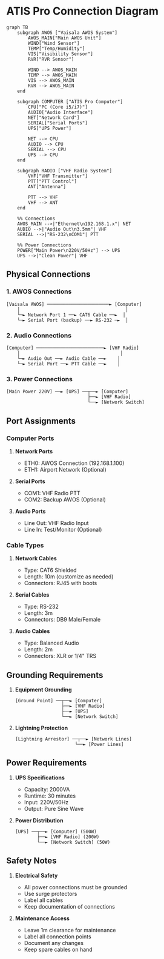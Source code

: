 # ATIS Pro Connection Diagram

```mermaid
graph TB
    subgraph AWOS ["Vaisala AWOS System"]
        AWOS_MAIN["Main AWOS Unit"]
        WIND["Wind Sensor"]
        TEMP["Temp/Humidity"]
        VIS["Visibility Sensor"]
        RVR["RVR Sensor"]
        
        WIND --> AWOS_MAIN
        TEMP --> AWOS_MAIN
        VIS --> AWOS_MAIN
        RVR --> AWOS_MAIN
    end

    subgraph COMPUTER ["ATIS Pro Computer"]
        CPU["PC (Core i5/i7)"]
        AUDIO["Audio Interface"]
        NET["Network Card"]
        SERIAL["Serial Ports"]
        UPS["UPS Power"]
        
        NET --> CPU
        AUDIO --> CPU
        SERIAL --> CPU
        UPS --> CPU
    end

    subgraph RADIO ["VHF Radio System"]
        VHF["VHF Transmitter"]
        PTT["PTT Control"]
        ANT["Antenna"]
        
        PTT --> VHF
        VHF --> ANT
    end

    %% Connections
    AWOS_MAIN -->|"Ethernet\n192.168.1.x"| NET
    AUDIO -->|"Audio Out\n3.5mm"| VHF
    SERIAL -->|"RS-232\nCOM1"| PTT

    %% Power Connections
    POWER["Main Power\n220V/50Hz"] --> UPS
    UPS -->|"Clean Power"| VHF
```

## Physical Connections

### 1. AWOS Connections
```
[Vaisala AWOS] ───────────────────────► [Computer]
    │                                       │
    └─► Network Port 1 ──► CAT6 Cable ──►  │
    └─► Serial Port (backup) ──► RS-232 ─►  │
```

### 2. Audio Connections
```
[Computer] ─────────────────────────► [VHF Radio]
    │                                     │
    └─► Audio Out ──► Audio Cable ──►    │
    └─► Serial Port ──► PTT Cable ──►    │
```

### 3. Power Connections
```
[Main Power 220V] ──► [UPS] ──┬──► [Computer]
                              ├──► [VHF Radio]
                              └──► [Network Switch]
```

## Port Assignments

### Computer Ports
1. **Network Ports**
   - ETH0: AWOS Connection (192.168.1.100)
   - ETH1: Airport Network (Optional)

2. **Serial Ports**
   - COM1: VHF Radio PTT
   - COM2: Backup AWOS (Optional)

3. **Audio Ports**
   - Line Out: VHF Radio Input
   - Line In: Test/Monitor (Optional)

### Cable Types

1. **Network Cables**
   - Type: CAT6 Shielded
   - Length: 10m (customize as needed)
   - Connectors: RJ45 with boots

2. **Serial Cables**
   - Type: RS-232
   - Length: 3m
   - Connectors: DB9 Male/Female

3. **Audio Cables**
   - Type: Balanced Audio
   - Length: 2m
   - Connectors: XLR or 1/4" TRS

## Grounding Requirements

1. **Equipment Grounding**
   ```
   [Ground Point] ──┬──► [Computer]
                    ├──► [VHF Radio]
                    ├──► [UPS]
                    └──► [Network Switch]
   ```

2. **Lightning Protection**
   ```
   [Lightning Arrestor] ──┬──► [Network Lines]
                         └──► [Power Lines]
   ```

## Power Requirements

1. **UPS Specifications**
   - Capacity: 2000VA
   - Runtime: 30 minutes
   - Input: 220V/50Hz
   - Output: Pure Sine Wave

2. **Power Distribution**
   ```
   [UPS] ──┬──► [Computer] (500W)
           ├──► [VHF Radio] (200W)
           └──► [Network Switch] (50W)
   ```

## Safety Notes

1. **Electrical Safety**
   - All power connections must be grounded
   - Use surge protectors
   - Label all cables
   - Keep documentation of connections

2. **Maintenance Access**
   - Leave 1m clearance for maintenance
   - Label all connection points
   - Document any changes
   - Keep spare cables on hand
